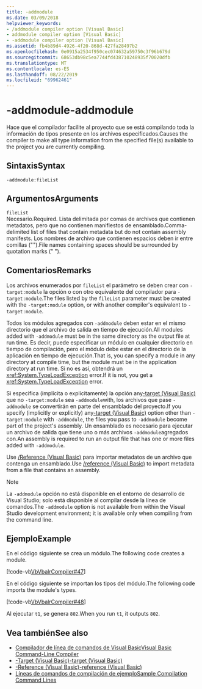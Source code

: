 ```yaml
---
title: -addmodule
ms.date: 03/09/2018
helpviewer_keywords:
- /addmodule compiler option [Visual Basic]
- addmodule compiler option [Visual Basic]
- -addmodule compiler option [Visual Basic]
ms.assetid: fb4b89d4-4926-4f20-868d-427fa28497b2
ms.openlocfilehash: 0e0915a2534f950cec074632a59750c3f96b679d
ms.sourcegitcommit: 68653db98c5ea7744fd438710248935f70020dfb
ms.translationtype: MT
ms.contentlocale: es-ES
ms.lasthandoff: 08/22/2019
ms.locfileid: "69962461"
---
```

# <a name="-addmodule"></a><span data-ttu-id="acf7a-102">-addmodule</span><span class="sxs-lookup"><span data-stu-id="acf7a-102">-addmodule</span></span>
<span data-ttu-id="acf7a-103">Hace que el compilador facilite al proyecto que se está compilando toda la información de tipos presente en los archivos especificados.</span><span class="sxs-lookup"><span data-stu-id="acf7a-103">Causes the compiler to make all type information from the specified file(s) available to the project you are currently compiling.</span></span>  
  
## <a name="syntax"></a><span data-ttu-id="acf7a-104">Sintaxis</span><span class="sxs-lookup"><span data-stu-id="acf7a-104">Syntax</span></span>  
  
```  
-addmodule:fileList  
```  
  
## <a name="arguments"></a><span data-ttu-id="acf7a-105">Argumentos</span><span class="sxs-lookup"><span data-stu-id="acf7a-105">Arguments</span></span>  
 `fileList`  
 <span data-ttu-id="acf7a-106">Necesario.</span><span class="sxs-lookup"><span data-stu-id="acf7a-106">Required.</span></span> <span data-ttu-id="acf7a-107">Lista delimitada por comas de archivos que contienen metadatos, pero que no contienen manifiestos de ensamblado.</span><span class="sxs-lookup"><span data-stu-id="acf7a-107">Comma-delimited list of files that contain metadata but do not contain assembly manifests.</span></span> <span data-ttu-id="acf7a-108">Los nombres de archivo que contienen espacios deben ir entre comillas ("").</span><span class="sxs-lookup"><span data-stu-id="acf7a-108">File names containing spaces should be surrounded by quotation marks (" ").</span></span>  
  
## <a name="remarks"></a><span data-ttu-id="acf7a-109">Comentarios</span><span class="sxs-lookup"><span data-stu-id="acf7a-109">Remarks</span></span>  
 <span data-ttu-id="acf7a-110">Los archivos enumerados por `fileList` el parámetro se deben crear con `-target:module` la opción o con otro equivalente del compilador para `-target:module`.</span><span class="sxs-lookup"><span data-stu-id="acf7a-110">The files listed by the `fileList` parameter must be created with the `-target:module` option, or with another compiler's equivalent to `-target:module`.</span></span>  
  
 <span data-ttu-id="acf7a-111">Todos los módulos agregados con `-addmodule` deben estar en el mismo directorio que el archivo de salida en tiempo de ejecución.</span><span class="sxs-lookup"><span data-stu-id="acf7a-111">All modules added with `-addmodule` must be in the same directory as the output file at run time.</span></span> <span data-ttu-id="acf7a-112">Es decir, puede especificar un módulo en cualquier directorio en tiempo de compilación, pero el módulo debe estar en el directorio de la aplicación en tiempo de ejecución.</span><span class="sxs-lookup"><span data-stu-id="acf7a-112">That is, you can specify a module in any directory at compile time, but the module must be in the application directory at run time.</span></span> <span data-ttu-id="acf7a-113">Si no es así, obtendrá un <xref:System.TypeLoadException> error.</span><span class="sxs-lookup"><span data-stu-id="acf7a-113">If it is not, you get a <xref:System.TypeLoadException> error.</span></span>  
  
 <span data-ttu-id="acf7a-114">Si especifica (implícita o explícitamente) la opción any[-target (Visual Basic)](../../../visual-basic/reference/command-line-compiler/target.md) que no `-target:module` sea `-addmodule`with, los archivos que pase `-addmodule` se convertirán en parte del ensamblado del proyecto.</span><span class="sxs-lookup"><span data-stu-id="acf7a-114">If you specify (implicitly or explicitly) any[-target (Visual Basic)](../../../visual-basic/reference/command-line-compiler/target.md) option other than `-target:module` with `-addmodule`, the files you pass to `-addmodule` become part of the project's assembly.</span></span> <span data-ttu-id="acf7a-115">Un ensamblado es necesario para ejecutar un archivo de salida que tiene uno o más archivos `-addmodule`agregados con.</span><span class="sxs-lookup"><span data-stu-id="acf7a-115">An assembly is required to run an output file that has one or more files added with `-addmodule`.</span></span>  
  
 <span data-ttu-id="acf7a-116">Use [/Reference (Visual Basic)](../../../visual-basic/reference/command-line-compiler/reference.md) para importar metadatos de un archivo que contenga un ensamblado.</span><span class="sxs-lookup"><span data-stu-id="acf7a-116">Use [/reference (Visual Basic)](../../../visual-basic/reference/command-line-compiler/reference.md) to import metadata from a file that contains an assembly.</span></span>  
  
> [!NOTE]
> <span data-ttu-id="acf7a-117">La `-addmodule` opción no está disponible en el entorno de desarrollo de Visual Studio; solo está disponible al compilar desde la línea de comandos.</span><span class="sxs-lookup"><span data-stu-id="acf7a-117">The `-addmodule` option is not available from within the Visual Studio development environment; it is available only when compiling from the command line.</span></span>  
  
## <a name="example"></a><span data-ttu-id="acf7a-118">Ejemplo</span><span class="sxs-lookup"><span data-stu-id="acf7a-118">Example</span></span>  
 <span data-ttu-id="acf7a-119">En el código siguiente se crea un módulo.</span><span class="sxs-lookup"><span data-stu-id="acf7a-119">The following code creates a module.</span></span>  
  
 [!code-vb[VbVbalrCompiler#47](~/samples/snippets/visualbasic/VS_Snippets_VBCSharp/VbVbalrCompiler/VB/OptionStrictOff.vb#47)]  
  
 <span data-ttu-id="acf7a-120">En el código siguiente se importan los tipos del módulo.</span><span class="sxs-lookup"><span data-stu-id="acf7a-120">The following code imports the module's types.</span></span>  
  
 [!code-vb[VbVbalrCompiler#48](~/samples/snippets/visualbasic/VS_Snippets_VBCSharp/VbVbalrCompiler/VB/OptionStrictOff.vb#48)]  
  
 <span data-ttu-id="acf7a-121">Al ejecutar `t1`, se genera `802`.</span><span class="sxs-lookup"><span data-stu-id="acf7a-121">When you run `t1`, it outputs `802`.</span></span>  
  
## <a name="see-also"></a><span data-ttu-id="acf7a-122">Vea también</span><span class="sxs-lookup"><span data-stu-id="acf7a-122">See also</span></span>

- [<span data-ttu-id="acf7a-123">Compilador de línea de comandos de Visual Basic</span><span class="sxs-lookup"><span data-stu-id="acf7a-123">Visual Basic Command-Line Compiler</span></span>](../../../visual-basic/reference/command-line-compiler/index.md)
- [<span data-ttu-id="acf7a-124">-Target (Visual Basic)</span><span class="sxs-lookup"><span data-stu-id="acf7a-124">-target (Visual Basic)</span></span>](../../../visual-basic/reference/command-line-compiler/target.md)
- [<span data-ttu-id="acf7a-125">-Reference (Visual Basic)</span><span class="sxs-lookup"><span data-stu-id="acf7a-125">-reference (Visual Basic)</span></span>](../../../visual-basic/reference/command-line-compiler/reference.md)
- [<span data-ttu-id="acf7a-126">Líneas de comandos de compilación de ejemplo</span><span class="sxs-lookup"><span data-stu-id="acf7a-126">Sample Compilation Command Lines</span></span>](../../../visual-basic/reference/command-line-compiler/sample-compilation-command-lines.md)
